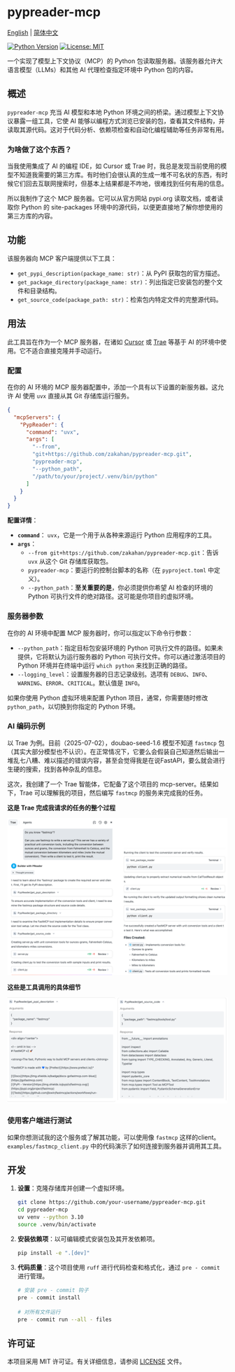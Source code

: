 # pypreader-mcp

[English](./README.md) | [简体中文](./README_zh.md)

[![Python Version](https://img.shields.io/badge/python-3.10%2B-blue.svg)](https://www.python.org/)
[![License: MIT](https://img.shields.io/badge/License-MIT-yellow.svg)](https://opensource.org/licenses/MIT)

一个实现了模型上下文协议（MCP）的 Python 包读取服务器。该服务器允许大语言模型（LLMs）和其他 AI 代理检查指定环境中 Python 包的内容。

## 概述

`pypreader-mcp` 充当 AI 模型和本地 Python 环境之间的桥梁。通过模型上下文协议暴露一组工具，它使 AI 能够以编程方式浏览已安装的包，查看其文件结构，并读取其源代码。这对于代码分析、依赖项检查和自动化编程辅助等任务非常有用。

### 为啥做了这个东西？

当我使用集成了 AI 的编程 IDE，如 Cursor 或 Trae 时，我总是发现当前使用的模型不知道我需要的第三方库。有时他们会很认真的生成一堆不可名状的东西，有时候它们回去互联网搜索时，但基本上结果都是不咋地，很难找到任何有用的信息。

所以我制作了这个 MCP 服务器。它可以从官方网站 pypi.org 读取文档，或者读取你 Python 的 site-packages 环境中的源代码，以便更直接地了解你想使用的第三方库的内容。

## 功能

该服务器向 MCP 客户端提供以下工具：

- `get_pypi_description(package_name: str)`：从 PyPI 获取包的官方描述。
- `get_package_directory(package_name: str)`：列出指定已安装包的整个文件和目录结构。
- `get_source_code(package_path: str)`：检索包内特定文件的完整源代码。

## 用法

此工具旨在作为一个 MCP 服务器，在诸如 [Cursor](https://cursor.sh/) 或 [Trae](https://trae.ai/) 等基于 AI 的环境中使用。它不适合直接克隆并手动运行。

### 配置

在你的 AI 环境的 MCP 服务器配置中，添加一个具有以下设置的新服务器。这允许 AI 使用 `uvx` 直接从其 Git 存储库运行服务。

```json
{
  "mcpServers": {
    "PypReader": {
      "command": "uvx",
      "args": [
        "--from",
        "git+https://github.com/zakahan/pypreader-mcp.git",
        "pypreader-mcp",
        "--python_path",
        "/path/to/your/project/.venv/bin/python" 
      ]
    }
  }
}
```

**配置详情**：

- **`command`**： `uvx`，它是一个用于从各种来源运行 Python 应用程序的工具。
- **`args`**：
    - `--from git+https://github.com/zakahan/pypreader-mcp.git`：告诉 `uvx` 从这个 Git 存储库获取包。
    - `pypreader-mcp`：要运行的控制台脚本的名称（在 `pyproject.toml` 中定义）。
    - `--python_path`：**至关重要的是**，你必须提供你希望 AI 检查的环境的 Python 可执行文件的绝对路径。这可能是你项目的虚拟环境。

### 服务器参数

在你的 AI 环境中配置 MCP 服务器时，你可以指定以下命令行参数：

- `--python_path`：指定目标包安装环境的 Python 可执行文件的路径。如果未提供，它将默认为运行服务器的 Python 可执行文件。你可以通过激活项目的 Python 环境并在终端中运行 `which python` 来找到正确的路径。
- `--logging_level`：设置服务器的日志记录级别。选项有 `DEBUG`、`INFO`、`WARNING`、`ERROR`、`CRITICAL`。默认值是 `INFO`。

如果你使用 Python 虚拟环境来配置 Python 项目，通常，你需要随时修改 `python_path`，以切换到你指定的 Python 环境。

### AI 编码示例

以 Trae 为例。目前（2025-07-02），doubao-seed-1.6 模型不知道 `fastmcp` 包（其实大部分模型也不认识）。在正常情况下，它要么会假装自己知道然后输出一堆乱七八糟、难以描述的错误内容，甚至会觉得我是在说FastAPI，要么就会进行生硬的搜索，找到各种杂乱的信息。

这次，我创建了一个 Trae 智能体，它配备了这个项目的 mcp-server。结果如下，Trae 可以理解我的项目，然后编写 `fastmcp` 的服务来完成我的任务。

**这是 Trae 完成我请求的任务的整个过程**

![trae_examples](./assets/images/trae_example.png)

**这些是工具调用的具体细节**

![tools](./assets/images/tools_call_response.png)


### 使用客户端进行测试

如果你想测试我的这个服务或了解其功能，可以使用像 `fastmcp` 这样的client。`examples/fastmcp_client.py` 中的代码演示了如何连接到服务器并调用其工具。

## 开发

1.  **设置**：克隆存储库并创建一个虚拟环境。

    ```bash
    git clone https://github.com/your-username/pypreader-mcp.git
    cd pypreader-mcp
    uv venv --python 3.10
    source .venv/bin/activate
    ```

2.  **安装依赖项**：以可编辑模式安装包及其开发依赖项。

    ```bash
    pip install -e ".[dev]"
    ```

3.  **代码质量**：这个项目使用 `ruff` 进行代码检查和格式化，通过 `pre - commit` 进行管理。

    ```bash
    # 安装 pre - commit 钩子
    pre - commit install

    # 对所有文件运行
    pre - commit run --all - files
    ```

## 许可证

本项目采用 MIT 许可证。有关详细信息，请参阅 [LICENSE](LICENSE) 文件。